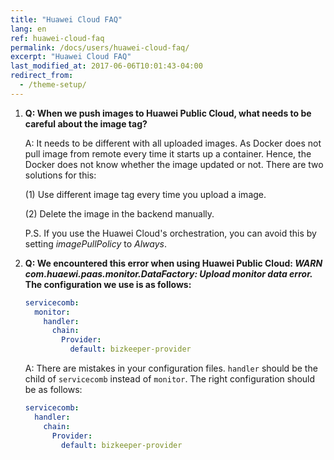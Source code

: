 ```yaml
---
title: "Huawei Cloud FAQ"
lang: en
ref: huawei-cloud-faq
permalink: /docs/users/huawei-cloud-faq/
excerpt: "Huawei Cloud FAQ"
last_modified_at: 2017-06-06T10:01:43-04:00
redirect_from:
  - /theme-setup/
---
```


1. **Q: When we push images to Huawei Public Cloud, what needs to be careful about the image tag?**

   A:  It needs to be different with all uploaded images. As Docker does not pull image from remote every time it starts up a container. Hence, the Docker does not know whether the image updated or not. There are two solutions for this:

   (1) Use different image tag every time you upload a image.

   (2) Delete the image in the backend manually.

   P.S. If you use the Huawei Cloud's orchestration, you can avoid this by setting *imagePullPolicy* to *Always*.

2. **Q: We encountered this error when using Huawei Public Cloud: *WARN com.huaewi.paas.monitor.DataFactory: Upload monitor data error.* The configuration we use is as follows:**

   ```yaml
   servicecomb:
     monitor:
       handler:
         chain:
           Provider:
             default: bizkeeper-provider
   ```

   A: There are mistakes in your configuration files. `handler` should be the child of `servicecomb` instead of `monitor`. The right configuration should be as follows:

   ```yaml
   servicecomb:
     handler:
       chain:
         Provider:
           default: bizkeeper-provider
   ```
